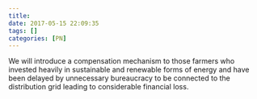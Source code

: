 ```yaml
---
title:
date: 2017-05-15 22:09:35
tags: []
categories: [PN]
---
```


We will introduce a compensation mechanism to those farmers who invested heavily in sustainable and renewable forms of energy and have been delayed by unnecessary bureaucracy to be connected to the distribution grid leading to considerable financial loss.